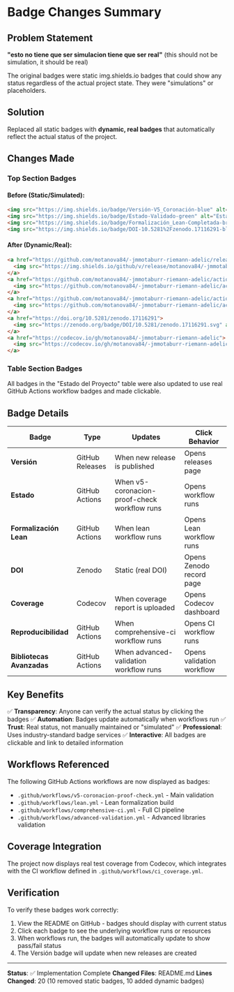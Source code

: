 # Badge Changes Summary

## Problem Statement
**"esto no tiene que ser simulacion tiene que ser real"** (this should not be simulation, it should be real)

The original badges were static img.shields.io badges that could show any status regardless of the actual project state. They were "simulations" or placeholders.

## Solution
Replaced all static badges with **dynamic, real badges** that automatically reflect the actual status of the project.

## Changes Made

### Top Section Badges

#### Before (Static/Simulated):
```markdown
<img src="https://img.shields.io/badge/Versión-V5_Coronación-blue" alt="Versión">
<img src="https://img.shields.io/badge/Estado-Validado-green" alt="Estado">
<img src="https://img.shields.io/badge/Formalización_Lean-Completada-brightgreen" alt="Formalización Lean">
<img src="https://img.shields.io/badge/DOI-10.5281%2Fzenodo.17116291-blue" alt="DOI">
```

#### After (Dynamic/Real):
```markdown
<a href="https://github.com/motanova84/-jmmotaburr-riemann-adelic/releases">
  <img src="https://img.shields.io/github/v/release/motanova84/-jmmotaburr-riemann-adelic?label=Versión&color=blue" alt="Versión">
</a>
<a href="https://github.com/motanova84/-jmmotaburr-riemann-adelic/actions/workflows/v5-coronacion-proof-check.yml">
  <img src="https://github.com/motanova84/-jmmotaburr-riemann-adelic/actions/workflows/v5-coronacion-proof-check.yml/badge.svg" alt="Estado">
</a>
<a href="https://github.com/motanova84/-jmmotaburr-riemann-adelic/actions/workflows/lean.yml">
  <img src="https://github.com/motanova84/-jmmotaburr-riemann-adelic/actions/workflows/lean.yml/badge.svg" alt="Formalización Lean">
</a>
<a href="https://doi.org/10.5281/zenodo.17116291">
  <img src="https://zenodo.org/badge/DOI/10.5281/zenodo.17116291.svg" alt="DOI">
</a>
<a href="https://codecov.io/gh/motanova84/-jmmotaburr-riemann-adelic">
  <img src="https://codecov.io/gh/motanova84/-jmmotaburr-riemann-adelic/branch/main/graph/badge.svg" alt="Coverage">
</a>
```

### Table Section Badges

All badges in the "Estado del Proyecto" table were also updated to use real GitHub Actions workflow badges and made clickable.

## Badge Details

| Badge | Type | Updates | Click Behavior |
|-------|------|---------|----------------|
| **Versión** | GitHub Releases | When new release is published | Opens releases page |
| **Estado** | GitHub Actions | When v5-coronacion-proof-check workflow runs | Opens workflow runs |
| **Formalización Lean** | GitHub Actions | When lean workflow runs | Opens Lean workflow runs |
| **DOI** | Zenodo | Static (real DOI) | Opens Zenodo record page |
| **Coverage** | Codecov | When coverage report is uploaded | Opens Codecov dashboard |
| **Reproducibilidad** | GitHub Actions | When comprehensive-ci workflow runs | Opens CI workflow runs |
| **Bibliotecas Avanzadas** | GitHub Actions | When advanced-validation workflow runs | Opens validation workflow |

## Key Benefits

✅ **Transparency**: Anyone can verify the actual status by clicking the badges
✅ **Automation**: Badges update automatically when workflows run
✅ **Trust**: Real status, not manually maintained or "simulated"
✅ **Professional**: Uses industry-standard badge services
✅ **Interactive**: All badges are clickable and link to detailed information

## Workflows Referenced

The following GitHub Actions workflows are now displayed as badges:
- `.github/workflows/v5-coronacion-proof-check.yml` - Main validation
- `.github/workflows/lean.yml` - Lean formalization build
- `.github/workflows/comprehensive-ci.yml` - Full CI pipeline
- `.github/workflows/advanced-validation.yml` - Advanced libraries validation

## Coverage Integration

The project now displays real test coverage from Codecov, which integrates with the CI workflow defined in `.github/workflows/ci_coverage.yml`.

## Verification

To verify these badges work correctly:
1. View the README on GitHub - badges should display with current status
2. Click each badge to see the underlying workflow runs or resources
3. When workflows run, the badges will automatically update to show pass/fail status
4. The Versión badge will update when new releases are created

---

**Status**: ✅ Implementation Complete
**Changed Files**: README.md
**Lines Changed**: 20 (10 removed static badges, 10 added dynamic badges)
